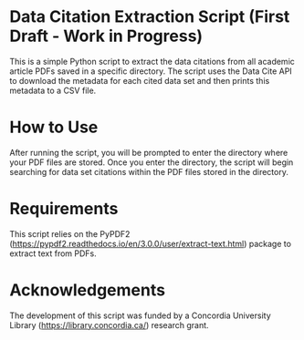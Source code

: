 # Data Citation Extraction Script (First Draft - Work in Progress)

This is a simple Python script to extract the data citations from all academic article PDFs saved in a specific directory. The script uses the Data Cite API to download the metadata for each cited data set and then prints this metadata to a CSV file.  

# How to Use

After running the script, you will be prompted to enter the directory where your PDF files are stored. Once you enter the directory, the script will begin searching for data set citations within the PDF files stored in the directory.

# Requirements

This script relies on the PyPDF2 (https://pypdf2.readthedocs.io/en/3.0.0/user/extract-text.html) package to extract text from PDFs.

# Acknowledgements

The development of this script was funded by a Concordia University Library (https://library.concordia.ca/) research grant.
